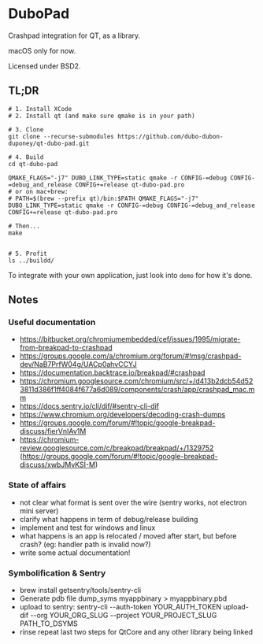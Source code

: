 # DuboPad

Crashpad integration for QT, as a library.

macOS only for now.

Licensed under BSD2.

## TL;DR

```
# 1. Install XCode
# 2. Install qt (and make sure qmake is in your path)

# 3. Clone
git clone --recurse-submodules https://github.com/dubo-dubon-duponey/qt-dubo-pad.git

# 4. Build
cd qt-dubo-pad

QMAKE_FLAGS="-j7" DUBO_LINK_TYPE=static qmake -r CONFIG-=debug CONFIG-=debug_and_release CONFIG+=release qt-dubo-pad.pro
# or on mac+brew:
# PATH=$(brew --prefix qt)/bin:$PATH QMAKE_FLAGS="-j7" DUBO_LINK_TYPE=static qmake -r CONFIG-=debug CONFIG-=debug_and_release CONFIG+=release qt-dubo-pad.pro

# Then...
make


# 5. Profit
ls ../buildd/
```

To integrate with your own application, just look into `demo` for how it's done.

## Notes

### Useful documentation

 * https://bitbucket.org/chromiumembedded/cef/issues/1995/migrate-from-breakpad-to-crashpad
 * https://groups.google.com/a/chromium.org/forum/#!msg/crashpad-dev/NaB7PrfW04g/UACp0ahvCCYJ
 * https://documentation.backtrace.io/breakpad/#crashpad
 * https://chromium.googlesource.com/chromium/src/+/d413b2dcb54d523811d386f1ff4084f677a6d089/components/crash/app/crashpad_mac.mm
 * https://docs.sentry.io/cli/dif/#sentry-cli-dif
 * https://www.chromium.org/developers/decoding-crash-dumps
 * https://groups.google.com/forum/#!topic/google-breakpad-discuss/fierVnIAv1M
 * https://chromium-review.googlesource.com/c/breakpad/breakpad/+/1329752 (https://groups.google.com/forum/#!topic/google-breakpad-discuss/xwbJMvKSI-M)

### State of affairs

 * not clear what format is sent over the wire (sentry works, not electron mini server)
 * clarify what happens in term of debug/release building
 * implement and test for windows and linux
 * what happens is an app is relocated / moved after start, but before crash? (eg: handler path is invalid now?)
 * write some actual documentation!

### Symbolification & Sentry

 * brew install getsentry/tools/sentry-cli
 * Generate pdb file dump_syms myappbinary > myappbinary.pbd
 * upload to sentry: sentry-cli --auth-token YOUR_AUTH_TOKEN upload-dif --org YOUR_ORG_SLUG --project YOUR_PROJECT_SLUG PATH_TO_DSYMS
 * rinse repeat last two steps for QtCore and any other library being linked
